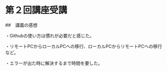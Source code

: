 # 第２回講座受講

##　講義の感想

・Githubの使い方は慣れが必要だと感じた。

・リモートPCからローカルPCへの移行、ローカルPCからリモートPCへの移行など。

・エラーが出た時に解決するまで時間を要した。
 